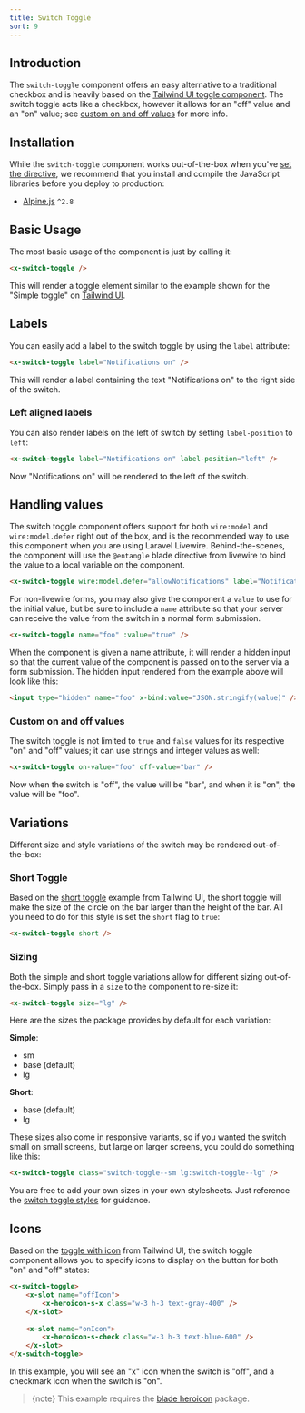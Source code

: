 ```yaml
---
title: Switch Toggle
sort: 9
---
```


## Introduction

The `switch-toggle` component offers an easy alternative to a traditional checkbox and is heavily based on
the [Tailwind UI toggle component](https://tailwindui.com/components/application-ui/forms/toggles). The
switch toggle acts like a checkbox, however it allows for an "off" value and an "on" value; see [custom on and off values](#custom-on-and-off-values)
for more info.

## Installation

While the `switch-toggle` component works out-of-the-box when you've [set the directive](/docs/laravel-form-components/v4/installation#directives),
we recommend that you install and compile the JavaScript libraries before you deploy to production:

- [Alpine.js](https://github.com/alpinejs/alpine) `^2.8`

## Basic Usage

The most basic usage of the component is just by calling it:

```html
<x-switch-toggle />
```

This will render a toggle element similar to the example shown for the "Simple toggle" on [Tailwind UI](https://tailwindui.com/components/application-ui/forms/toggles).

## Labels

You can easily add a label to the switch toggle by using the `label` attribute:

```html
<x-switch-toggle label="Notifications on" />
```

This will render a label containing the text "Notifications on" to the right side of the switch.

### Left aligned labels

You can also render labels on the left of switch by setting `label-position` to `left`:

```html
<x-switch-toggle label="Notifications on" label-position="left" />
```

Now "Notifications on" will be rendered to the left of the switch.

## Handling values

The switch toggle component offers support for both `wire:model` and `wire:model.defer` right out of the box, and is the recommended way
to use this component when you are using Laravel Livewire. Behind-the-scenes, the component will use the `@entangle` blade directive
from livewire to bind the value to a local variable on the component.

```html
<x-switch-toggle wire:model.defer="allowNotifications" label="Notifications on" />
```

For non-livewire forms, you may also give the component a `value` to use for the initial value, but be sure to include a `name` attribute so that your server
can receive the value from the switch in a normal form submission.

```html
<x-switch-toggle name="foo" :value="true" />
```

When the component is given a name attribute, it will render a hidden input so that the current value of the component is passed on to the server via a form submission.
The hidden input rendered from the example above will look like this:

```html
<input type="hidden" name="foo" x-bind:value="JSON.stringify(value)" />
```

### Custom on and off values

The switch toggle is not limited to `true` and `false` values for its respective "on" and "off" values; it can use strings and integer values as well:

```html
<x-switch-toggle on-value="foo" off-value="bar" />
```

Now when the switch is "off", the value will be "bar", and when it is "on", the value will be "foo".

## Variations

Different size and style variations of the switch may be rendered out-of-the-box:

### Short Toggle

Based on the [short toggle](https://tailwindui.com/components/application-ui/forms/toggles#component-b3e0a15571300f79fced5845f97fa972) example from
Tailwind UI, the short toggle will make the size of the circle on the bar larger than the height of the bar. All you need to do for this style is set
the `short` flag to `true`:

```html
<x-switch-toggle short />
```

### Sizing

Both the simple and short toggle variations allow for different sizing out-of-the-box. Simply pass in a `size` to the component to re-size it:

```html
<x-switch-toggle size="lg" />
```

Here are the sizes the package provides by default for each variation:

**Simple**:
- sm
- base (default)
- lg

**Short**:
- base (default)
- lg

These sizes also come in responsive variants, so if you wanted the switch small on small screens, but large on larger screens, you could do something like this:

```html
<x-switch-toggle class="switch-toggle--sm lg:switch-toggle--lg" />
```

You are free to add your own sizes in your own stylesheets. Just reference the [switch toggle styles](https://github.com/rawilk/laravel-form-components/blob/master/resources/sass/utils/_switch.scss#L126) for guidance.

## Icons

Based on the [toggle with icon](https://tailwindui.com/components/application-ui/forms/toggles#component-bcaf782196186836b6ea686e7096e734) from Tailwind UI, the switch
toggle component allows you to specify icons to display on the button for both "on" and "off" states:

```html
<x-switch-toggle>
    <x-slot name="offIcon">
        <x-heroicon-s-x class="w-3 h-3 text-gray-400" />
    </x-slot>
    
    <x-slot name="onIcon">
        <x-heroicon-s-check class="w-3 h-3 text-blue-600" />
    </x-slot>
</x-switch-toggle>
```

In this example, you will see an "x" icon when the switch is "off", and a checkmark icon when the switch is "on".

> {note} This example requires the 
[blade heroicon](https://github.com/blade-ui-kit/blade-heroicons) package.
